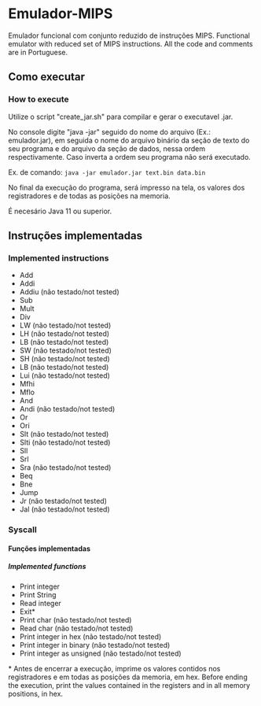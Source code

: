 # Emulador-MIPS
Emulador funcional com conjunto reduzido de instruções MIPS.
Functional emulator with reduced set of MIPS instructions. All the code and comments are in Portuguese.

## Como executar
### How to execute

Utilize o script "create_jar.sh" para compilar e gerar o executavel .jar.

No console digite "java -jar" seguido do nome do arquivo (Ex.: emulador.jar), em seguida o nome do arquivo binário da seção de texto do seu programa e do arquivo da seção de dados, nessa ordem respectivamente. Caso inverta a ordem seu programa não será executado.

Ex. de comando: `java -jar emulador.jar text.bin data.bin`

No final da execução do programa, será impresso na tela, os valores dos registradores e de todas as posições na memoria.

É necesário Java 11 ou superior.


## Instruções implementadas
### Implemented instructions

- Add
- Addi
- Addiu   (não testado/not tested)
- Sub
- Mult
- Div
- LW  (não testado/not tested)
- LH  (não testado/not tested)
- LB  (não testado/not tested)
- SW  (não testado/not tested)
- SH  (não testado/not tested)
- LB  (não testado/not tested)
- Lui  (não testado/not tested)
- Mfhi
- Mflo
- And
- Andi  (não testado/not tested)
- Or
- Ori
- Slt  (não testado/not tested)
- Slti  (não testado/not tested)
- Sll
- Srl
- Sra  (não testado/not tested)
- Beq
- Bne
- Jump
- Jr  (não testado/not tested)
- Jal  (não testado/not tested)

### Syscall
#### Funções implementadas
##### Implemented functions


- Print integer
- Print String
- Read integer
- Exit*
- Print char  (não testado/not tested)
- Read char  (não testado/not tested)
- Print integer in hex  (não testado/not tested)
- Print integer in binary  (não testado/not tested)
- Print integer as unsigned  (não testado/not tested)

\* Antes de encerrar a execução, imprime os valores contidos nos registradores e em todas as posições da memoria, em hex. Before ending the execution, print the values contained in the registers and in all memory positions, in hex.